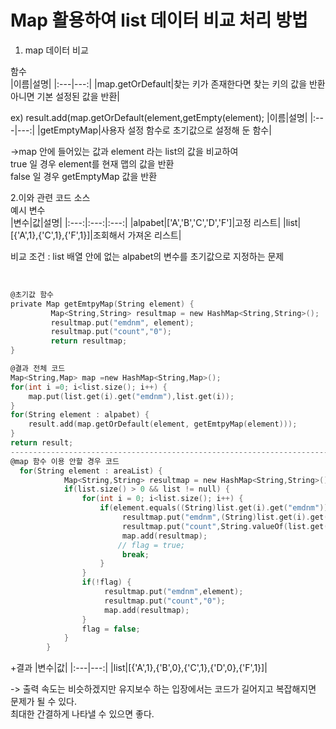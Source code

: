 # Map 활용하여 list 데이터 비교 처리 방법

1. map 데이터 비교<br>

함수<br>
|이름|설명|
|:---|---:|
|map.getOrDefault|찾는 키가 존재한다면 찾는 키의 값을 반환 아니면 기본 설정된 값을 반환|

ex) result.add(map.getOrDefault(element,getEmpty(element);
|이름|설명|
|:---|---:|
|getEmptyMap|사용자 설정 함수로 초기값으로 설정해 둔 함수|

->map 안에 들어있는 값과 element 라는 list의 값을 비교하여<br>
true 일 경우 element를 현재 맵의 값을 반환 <br>
false 일 경우 getEmptyMap 값을 반환 <br>



2.이와 관련 코드 소스
<br>
예시 변수<br>
|변수|값|설명|
|:---:|:---:|:---:|
|alpabet|['A','B','C','D','F']|고정 리스트|
|list|[{'A',1},{'C',1},{'F',1}]|조회해서 가져온 리스트|



비교 조건 : list 배열 안에 없는 alpabet의 변수를 초기값으로 지정하는 문제<br>
<br>
```C

@초기값 함수
private Map getEmtpyMap(String element) {
         Map<String,String> resultmap = new HashMap<String,String>();
         resultmap.put("emdnm", element);
         resultmap.put("count","0");
         return resultmap;
}

@결과 전체 코드
Map<String,Map> map =new HashMap<String,Map>();
for(int i =0; i<list.size(); i++) {
    map.put(list.get(i).get("emdnm"),list.get(i));
}
for(String element : alpabet) {
    result.add(map.getOrDefault(element, getEmtpyMap(element)));
}
return result;
---------------------------------------------------------------------------------------------------------------------------------
@map 함수 이용 안할 경우 코드
  for(String element : areaList) {
            Map<String,String> resultmap = new HashMap<String,String>();
            if(list.size() > 0 && list != null) {
                for(int i = 0; i<list.size(); i++) {
                    if(element.equals((String)list.get(i).get("emdnm"))) {
                         resultmap.put("emdnm",(String)list.get(i).get("emdnm"));
                         resultmap.put("count",String.valueOf(list.get(i).get("count")));;
                         map.add(resultmap);
                        // flag = true;
                         break;
                    }
                }
                if(!flag) {
                     resultmap.put("emdnm",element);
                     resultmap.put("count","0");
                     map.add(resultmap);
                }
                flag = false;
            }
        }
```
+결과 
|변수|값|
|:---|---:|
|list|[{'A',1},{'B',0},{'C',1},{'D',0},{'F',1}]|

-> 출력 속도는 비슷하겠지만 유지보수 하는 입장에서는 코드가 길어지고 복잡해지면 문제가 될 수 있다.<br>
최대한 간결하게 나타낼 수 있으면 좋다.
